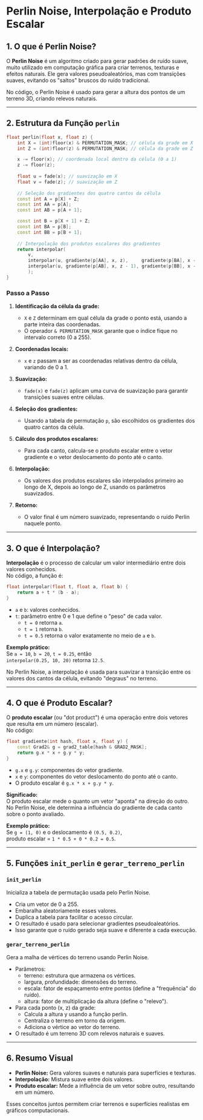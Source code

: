 
# Perlin Noise, Interpolação e Produto Escalar

## 1. O que é Perlin Noise?

O **Perlin Noise** é um algoritmo criado para gerar padrões de ruído suave, muito utilizado em computação gráfica para criar terrenos, texturas e efeitos naturais. Ele gera valores pseudoaleatórios, mas com transições suaves, evitando os "saltos" bruscos do ruído tradicional.

No código, o Perlin Noise é usado para gerar a altura dos pontos de um terreno 3D, criando relevos naturais.

---

## 2. Estrutura da Função `perlin`
```cpp
float perlin(float x, float z) { 
	int X = (int)floor(x) & PERMUTATION_MASK; // célula da grade em X 
	int Z = (int)floor(z) & PERMUTATION_MASK; // célula da grade em Z

	x -= floor(x); // coordenada local dentro da célula (0 a 1) 
	z -= floor(z);
	
	float u = fade(x); // suavização em X 
	float v = fade(z); // suavização em Z
	
	// Seleção dos gradientes dos quatro cantos da célula 
	const int A = p[X] + Z; 
	const int AA = p[A]; 
	const int AB = p[A + 1]; 

	const int B = p[X + 1] + Z; 
	const int BA = p[B]; 
	const int BB = p[B + 1];
	
	// Interpolação dos produtos escalares dos gradientes 
	return interpolar( 
		v, 
		interpolar(u, gradiente(p[AA], x, z),     gradiente(p[BA], x - 1, z)), 
		interpolar(u, gradiente(p[AB], x, z - 1), gradiente(p[BB], x - 1, z - 1)) 
		); 
}
```

### Passo a Passo

1. **Identificação da célula da grade:**  
   - `X` e `Z` determinam em qual célula da grade o ponto está, usando a parte inteira das coordenadas.
   - O operador `& PERMUTATION_MASK` garante que o índice fique no intervalo correto (0 a 255).

2. **Coordenadas locais:**  
   - `x` e `z` passam a ser as coordenadas relativas dentro da célula, variando de 0 a 1.

3. **Suavização:**  
   - `fade(x)` e `fade(z)` aplicam uma curva de suavização para garantir transições suaves entre células.

4. **Seleção dos gradientes:**  
   - Usando a tabela de permutação `p`, são escolhidos os gradientes dos quatro cantos da célula.

5. **Cálculo dos produtos escalares:**  
   - Para cada canto, calcula-se o produto escalar entre o vetor gradiente e o vetor deslocamento do ponto até o canto.

6. **Interpolação:**  
   - Os valores dos produtos escalares são interpolados primeiro ao longo de X, depois ao longo de Z, usando os parâmetros suavizados.

7. **Retorno:**  
   - O valor final é um número suavizado, representando o ruído Perlin naquele ponto.

---

## 3. O que é Interpolação?

**Interpolação** é o processo de calcular um valor intermediário entre dois valores conhecidos.  
No código, a função é:
```cpp
float interpolar(float t, float a, float b) { 
	return a + t * (b - a); 
}
```

- `a` e `b`: valores conhecidos.
- `t`: parâmetro entre 0 e 1 que define o "peso" de cada valor.
  - `t = 0` retorna `a`.
  - `t = 1` retorna `b`.
  - `t = 0.5` retorna o valor exatamente no meio de `a` e `b`.

**Exemplo prático:**  
Se `a = 10`, `b = 20`, `t = 0.25`, então  
`interpolar(0.25, 10, 20)` retorna `12.5`.

No Perlin Noise, a interpolação é usada para suavizar a transição entre os valores dos cantos da célula, evitando "degraus" no terreno.

---

## 4. O que é Produto Escalar?

O **produto escalar** (ou "dot product") é uma operação entre dois vetores que resulta em um número (escalar).  
No código:
```cpp
float gradiente(int hash, float x, float y) { 
	const Grad2& g = grad2_table[hash & GRAD2_MASK]; 
	return g.x * x + g.y * y; 
}
```

- `g.x` e `g.y`: componentes do vetor gradiente.
- `x` e `y`: componentes do vetor deslocamento do ponto até o canto.
- O produto escalar é `g.x * x + g.y * y`.

**Significado:**  
O produto escalar mede o quanto um vetor "aponta" na direção do outro.  
No Perlin Noise, ele determina a influência do gradiente de cada canto sobre o ponto avaliado.

**Exemplo prático:**  
Se `g = (1, 0)` e o deslocamento é `(0.5, 0.2)`,  
produto escalar = `1 * 0.5 + 0 * 0.2 = 0.5`.

---

## 5. Funções `init_perlin` e `gerar_terreno_perlin`

### `init_perlin`

Inicializa a tabela de permutação usada pelo Perlin Noise.

- Cria um vetor de 0 a 255.
- Embaralha aleatoriamente esses valores.
- Duplica a tabela para facilitar o acesso circular.
- O resultado é usado para selecionar gradientes pseudoaleatórios.
- Isso garante que o ruído gerado seja suave e diferente a cada execução.

### `gerar_terreno_perlin`

Gera a malha de vértices do terreno usando Perlin Noise.

- Parâmetros:
  - terreno: estrutura que armazena os vértices.
  - largura, profundidade: dimensões do terreno.
  - escala: fator de espaçamento entre pontos (define a "frequência" do ruído).
  - altura: fator de multiplicação da altura (define o "relevo").
- Para cada ponto (x, z) da grade:
  - Calcula a altura y usando a função perlin.
  - Centraliza o terreno em torno da origem.
  - Adiciona o vértice ao vetor do terreno.
- O resultado é um terreno 3D com relevos naturais e suaves.

---

## 6. Resumo Visual

- **Perlin Noise:** Gera valores suaves e naturais para superfícies e texturas.
- **Interpolação:** Mistura suave entre dois valores.
- **Produto escalar:** Mede a influência de um vetor sobre outro, resultando em um número.

Esses conceitos juntos permitem criar terrenos e superfícies realistas em gráficos computacionais.